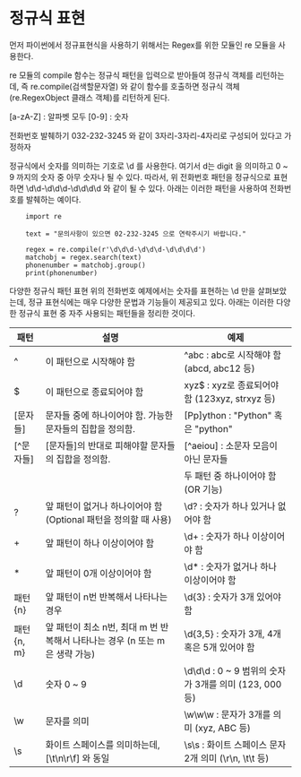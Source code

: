 # 정규식 표현
먼저 파이썬에서 정규표현식을 사용하기 위해서는 Regex를 위한 모듈인 re 모듈을 사용한다.

re 모듈의 compile 함수는 정규식 패턴을 입력으로 받아들여 정규식 객체를 리턴하는데, 즉 re.compile(검색할문자열) 와 같이 함수를 호출하면 정규식 객체 (re.RegexObject 클래스 객체)를 리턴하게 된다.

[a-zA-Z] : 알파벳 모두
[0-9] : 숫자 
    
전화번호 발췌하기  032-232-3245 와 같이 3자리-3자리-4자리로 구성되어 있다고 가정하자

정규식에서 숫자를 의미하는 기호로 \d 를 사용한다. 
여기서 d는 digit 을 의미하고 0 ~ 9 까지의 숫자 중 아무 숫자나 될 수 있다. 따라서, 
위 전화번호 패턴을 정규식으로 표현하면 \d\d-\d\d\d-\d\d\d\d 와 같이 될 수 있다. 
아래는 이러한 패턴을 사용하여 전화번호를 발췌하는 예이다.


        import re

        text = "문의사항이 있으면 02-232-3245 으로 연락주시기 바랍니다."

        regex = re.compile(r'\d\d\d-\d\d\d-\d\d\d\d')
        matchobj = regex.search(text)
        phonenumber = matchobj.group()
        print(phonenumber)   


다양한 정규식 패턴 표현
위의 전화번호 예제에서는 숫자를 표현하는 \d 만을 살펴보았는데, 정규 표현식에는 매우 다양한 문법과 기능들이 제공되고 있다. 아래는 이러한 다양한 정규식 표현 중 자주 사용되는 패턴들을 정리한 것이다.


|패턴|설명|예제|
|------|---|---|
|^|	이 패턴으로 시작해야 함|	^abc : abc로 시작해야 함 (abcd, abc12 등)|
|$|이 패턴으로 종료되어야 함|xyz$ : xyz로 종료되어야 함 (123xyz, strxyz 등)|
|[문자들]|문자들 중에 하나이어야 함. 가능한 문자들의 집합을 정의함.|[Pp]ython : "Python" 혹은 "python"|
|[^문자들]|[문자들]의 반대로 피해야할 문자들의 집합을 정의함.|[^aeiou] : 소문자 모음이 아닌 문자들|
|||	두 패턴 중 하나이어야 함 (OR 기능)|a | b : a 또는 b 이어야 함|
|?|앞 패턴이 없거나 하나이어야 함 (Optional 패턴을 정의할 때 사용)|\d? : 숫자가 하나 있거나 없어야 함|
|+|	앞 패턴이 하나 이상이어야 함|	\d+ : 숫자가 하나 이상이어야 함|
|*|	앞 패턴이 0개 이상이어야 함|	\d* : 숫자가 없거나 하나 이상이어야 함|
|패턴{n}|앞 패턴이 n번 반복해서 나타나는 경우|\d{3} : 숫자가 3개 있어야 함|
|패턴{n, m}|	앞 패턴이 최소 n번, 최대 m 번 반복해서 나타나는 경우 (n 또는 m 은 생략 가능)|\d{3,5} : 숫자가 3개, 4개 혹은 5개 있어야 함|
|\d|	숫자 0 ~ 9|\d\d\d : 0 ~ 9 범위의 숫자가 3개를 의미 (123, 000 등)|
|\w|문자를 의미|\w\w\w : 문자가 3개를 의미 (xyz, ABC 등)|
|\s|화이트 스페이스를 의미하는데, [\t\n\r\f] 와 동일|	\s\s : 화이트 스페이스 문자 2개 의미 (\r\n, \t\t 등)|

